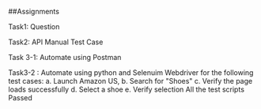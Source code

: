 
##Assignments

Task1: Question

Task2: API Manual Test Case

Task 3-1: Automate using Postman

Task3-2 : Automate using python and Selenuim Webdriver for the following test cases: a. Launch Amazon US, b. Search for "Shoes" c. Verify the page loads successfully d. Select a shoe e. Verify selection All the test scripts Passed


